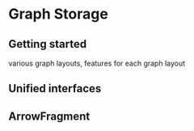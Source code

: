 # Graph Storage

## Getting started
various graph layouts, features for each graph layout

## Unified interfaces

## ArrowFragment



